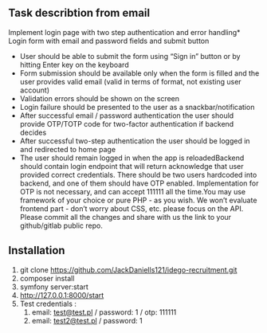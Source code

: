 ## Task describtion from email

Implement login page with two step authentication and error handling* Login form with email and password fields and submit button
* User should be able to submit the form using “Sign in” button or by hitting Enter key on the keyboard
* Form submission should be available only when the form is filled and the user provides valid email (valid in terms of format, not existing user account)
* Validation errors should be shown on the screen
* Login failure should be presented to the user as a snackbar/notification
* After successful email / password authentication the user should provide OTP/TOTP code for two-factor authentication if backend decides
* After successful two-step authentication the user should be logged in and redirected to home page
* The user should remain logged in when the app is reloadedBackend should contain login endpoint that will return acknowledge that user provided correct credentials. There should be two users hardcoded into backend, and one of them should have OTP enabled. Implementation for OTP is not necessary, and can accept 111111 all the time.You may use framework of your choice or pure PHP - as you wish.
  We won’t evaluate frontend part - don’t worry about CSS, etc. please focus on the API.
  Please commit all the changes and share with us the link to your github/gitlab public repo.

## Installation

1. git clone https://github.com/JackDaniells121/idego-recruitment.git
2. composer install
3. symfony server:start
4. http://127.0.0.1:8000/start
5. Test credentials :
   1. email: test@test.pl / password: 1 / otp: 111111
   2. email: test2@test.pl / password: 1